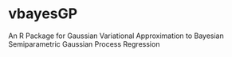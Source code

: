 # vbayesGP
An R Package for Gaussian Variational Approximation to Bayesian Semiparametric Gaussian Process Regression
